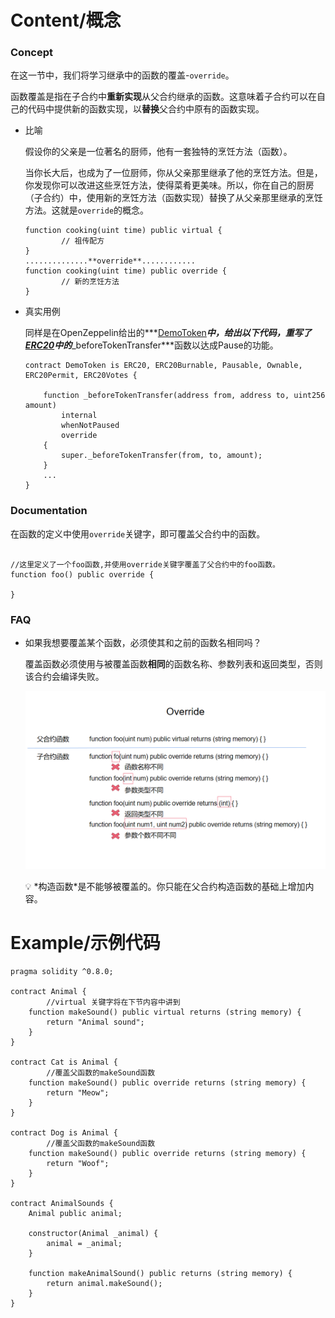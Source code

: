 # Content/概念

### Concept

在这一节中，我们将学习继承中的函数的覆盖-`override`。

函数覆盖是指在子合约中**重新实现**从父合约继承的函数。这意味着子合约可以在自己的代码中提供新的函数实现，以**替换**父合约中原有的函数实现。

- 比喻
    
    假设你的父亲是一位著名的厨师，他有一套独特的烹饪方法（函数）。
    
    当你长大后，也成为了一位厨师，你从父亲那里继承了他的烹饪方法。但是，你发现你可以改进这些烹饪方法，使得菜肴更美味。所以，你在自己的厨房（子合约）中，使用新的烹饪方法（函数实现）替换了从父亲那里继承的烹饪方法。这就是`override`的概念。
    
    ```solidity
    function cooking(uint time) public virtual {
            // 祖传配方
    }
    ..............**override**............
    function cooking(uint time) public override {
            // 新的烹饪方法
    }
    ```
    
- 真实用例
    
    同样是在OpenZeppelin给出的***[DemoToken](https://github.com/OpenZeppelin/defender-templates/blob/d101d4a9cd036b98e284d4169acf5959095523ab/defender/contract-wizard-deployer/contracts/DemoToken/DemoToken.sol#L28C4-L34C6)***中，给出以下代码，重写了[ERC20](https://github.com/OpenZeppelin/openzeppelin-contracts/blob/fd81a96f01cc42ef1c9a5399364968d0e07e9e90/contracts/token/ERC20/ERC20.sol#L348)中的***_beforeTokenTransfer***函数以达成Pause的功能。
    
    ```solidity
    contract DemoToken is ERC20, ERC20Burnable, Pausable, Ownable, ERC20Permit, ERC20Votes {
    
        function _beforeTokenTransfer(address from, address to, uint256 amount)
            internal
            whenNotPaused
            override
        {
            super._beforeTokenTransfer(from, to, amount);
        }
        ...
    }
    ```
    

### Documentation

在函数的定义中使用`override`关键字，即可覆盖父合约中的函数。

```solidity

//这里定义了一个foo函数,并使用override关键字覆盖了父合约中的foo函数。
function foo() public override {
    
}
```

### FAQ

- 如果我想要覆盖某个函数，必须使其和之前的函数名相同吗？
    
    覆盖函数必须使用与被覆盖函数**相同**的函数名称、参数列表和返回类型，否则该合约会编译失败。
    
    ![Untitled](./img/3-1.png)
    
    <aside>
    💡 *构造函数*是不能够被覆盖的。你只能在父合约构造函数的基础上增加内容。
    
    </aside>

# Example/示例代码

```solidity
pragma solidity ^0.8.0;

contract Animal {
		//virtual 关键字将在下节内容中讲到
    function makeSound() public virtual returns (string memory) {
        return "Animal sound";
    }
}

contract Cat is Animal {
		//覆盖父函数的makeSound函数
    function makeSound() public override returns (string memory) {
        return "Meow";
    }
}

contract Dog is Animal {
		//覆盖父函数的makeSound函数
    function makeSound() public override returns (string memory) {
        return "Woof";
    }
}

contract AnimalSounds {
    Animal public animal;

    constructor(Animal _animal) {
        animal = _animal;
    }

    function makeAnimalSound() public returns (string memory) {
        return animal.makeSound();
    }
}
```